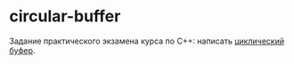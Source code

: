 # circular-buffer

Задание практического экзамена курса по C++:
написать [циклический буфер](https://en.wikipedia.org/wiki/Circular_buffer).